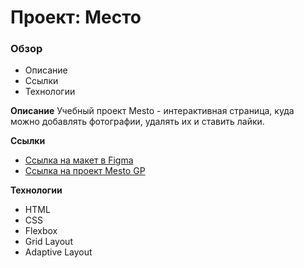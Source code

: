 # Проект: Место

### Обзор

* Описание
* Ссылки
* Технологии

**Описание**
Учебный проект Mesto - интерактивная страница, куда можно добавлять фотографии, удалять их и ставить лайки.

**Ссылки**

* [Ссылка на макет в Figma](https://www.figma.com/file/2cn9N9jSkmxD84oJik7xL7/JavaScript.-Sprint-4?node-id=0%3A1)
* [Ссылка на проект Mesto GP](https://georgymedvedsky.github.io/mesto-project/index.html)

**Технологии**

* HTML
* CSS
* Flexbox
* Grid Layout
* Adaptive Layout